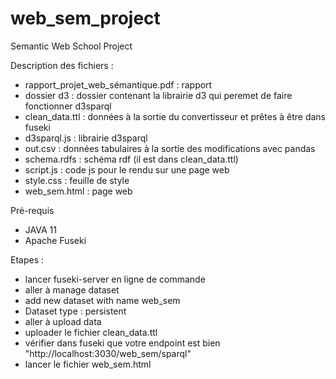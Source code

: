 # web_sem_project
Semantic Web School Project

Description des fichiers :
- rapport_projet_web_sémantique.pdf : rapport
- dossier d3 : dossier contenant la librairie d3 qui peremet de faire fonctionner d3sparql
- clean_data.ttl : données à la sortie du convertisseur et prêtes à être dans fuseki
- d3sparql.js : librairie d3sparql
- out.csv : données tabulaires à la sortie des modifications avec pandas
- schema.rdfs : schéma rdf (il est dans clean_data.ttl)
- script.js : code js pour le rendu sur une page web
- style.css : feuille de style
- web_sem.html : page web

Pré-requis
- JAVA 11
- Apache Fuseki

Etapes :
- lancer fuseki-server en ligne de commande
- aller à manage dataset
- add new dataset with name web_sem
- Dataset type : persistent
- aller à upload data
- uploader le fichier clean_data.ttl
- vérifier dans fuseki que votre endpoint est bien "http://localhost:3030/web_sem/sparql"
- lancer le fichier web_sem.html

